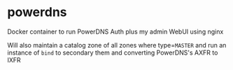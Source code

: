 # powerdns
Docker container to run PowerDNS Auth plus my admin WebUI using nginx

Will also maintain a catalog zone of all zones where type=`MASTER` and run an
instance of `bind` to secondary them and converting PowerDNS's AXFR to IXFR
